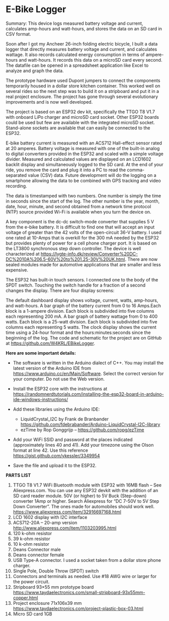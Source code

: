# E-Bike Logger
Summary: This device logs measured battery voltage and current, calculates amp-hours and watt-hours, and stores the data on an SD card in CSV format.

Soon after I got my Ancheer 26-inch folding electric bicycle, I built a data logger that directly measures battery voltage and current, and calculates wattage. It also records calculated energy consumption in terms of ampere-hours and watt-hours. It records this data on a microSD card every second. The datafile can be opened in a spreadsheet application like Excel to analyze and graph the data.

The prototype hardware used Dupont jumpers to connect the components temporarily housed in a dollar store kitchen container. This worked well on several rides so the next step was to build it on a stripboard and put it in a real project enclosure. The project has gone through several evolutionary improvements and is now well developed.

The project is based on an ESP32 dev kit, specifically the TTGO T8 V1.7 with onboard LiPo charger and microSD card socket. Other ESP32 boards could be used but few are available with the integrated microSD socket. Stand-alone sockets are available that can easily be connected to the ESP32.

E-bike battery current is measured with an ACS712 Hall-effect sensor rated at 20 amperes. Battery voltage is measured with one of the built-in analog to digital converters provided in the ESP32 and scaled with a simple voltage divider. Measured and calculated values are displayed on an LCD1602 backlit display and simultaneously logged to the SD card. At the end of your ride, you remove the card and plug it into a PC to read the comma-separated value (CSV) data. Future development will do the logging on a smartphone allowing the data to be combined with GPS tracking and video recording.

The data is timestamped with two numbers. One number is simply the time in seconds since the start of the log. The other number is the year, month, date, hour, minute, and second obtained from a network time protocol (NTP) source provided Wi-Fi is available when you turn the device on.

A key component is the dc-dc switch-mode converter that supplies 5 V from the e-bike battery. It is difficult to find one that will accept an input voltage of greater than the 42 volts of the open-circuit 36-V battery. I used one rated at 10-Amps that is overkill for the 300 mA needed by the ESP32 but provides plenty of power for a cell phone charger port. It is based on the LT3800 synchronous step down controller. The device is well characterized at https://lygte-info.dk/review/Converter%20DC-DC%2010A%206.5-60V%20to%201.25-30V%20UK.html. There are now sealed modules made for automotive applications that are smaller and less expensive.

The ESP32 has built-in touch sensors. I connected one to the body of the SPDT switch. Touching the switch handle for a fraction of a second changes the display. There are four display screens:

The default dashboard display shows voltage, current, watts, amp-hours, and watt-hours.
A bar graph of the battery current from 0 to 16 Amps.Each block is a 1-ampere division. Each block is subdivided into five columns each representing 200 mA.
A bar graph of battery wattage from 0 to 400 watts. Each block is a 25-watt division. Each block is subdivided into five columns each representing 5 watts.
The clock display shows the current time using a 24-hour format and the hours:minutes:seconds since the beginning of the log.
The code and schematic for the project are on GitHub at https://github.com/W4KRL/EBikeLogger.

**Here are some important details:**

* The software is written in the Arduino dialect of C++. You may install the latest version of the Arduino IDE from https://www.arduino.cc/en/Main/Software. Select the correct version for your computer. Do not use the Web version.

* Install the ESP32 core with the instructions at https://randomnerdtutorials.com/installing-the-esp32-board-in-arduino-ide-windows-instructions/

* Add these libraries using the Arduino IDE:

  * LiquidCrystal_I2C by Frank de Branbander https://github.com/fdebrabander/Arduino-LiquidCrystal-I2C-library
  * ezTime by Rop Gonggrijp – https://github.com/ropg/ezTime
  
* Add your WiFi SSID and password at the places indicated (approximately lines 40 and 41). Add your timezone using the Olson format at line 42. Use this reference https://gist.github.com/ykessler/3349954

* Save the file and upload it to the ESP32.

**PARTS LIST**

1. TTGO T8 V1.7 WiFi Bluetooth module with ESP32 with 16MB flash – See Aliexpress.com. You can use any ESP32 devkit with the addition of an SD card reader module.
50V (or higher) to 5V Buck (Step-down) converter 1Amp or higher. Search Aliexpress for “DC 7-50V to 5V Step Down Converter”. The ones made for automobiles should work well. https://www.aliexpress.com/item/32916697168.html
2. LCD 1602 display with I2C interface
3. ACS712-20A – 20-amp version http://www.aliexpress.com/item/1103203995.html
4. 120 k-ohm resistor
5. 39 k-ohm resistor
6. 10 k-ohm resistor
7. Deans Connector male
8. Deans connector female
9. USB Type-A connector. I used a socket taken from a dollar store phone charger.
10. Single Pole, Double Throw (SPDT) switch
11. Connectors and terminals as needed. Use #18 AWG wire or larger for the power circuit.
12. Stripboard 93×55 mm prototype board https://www.taydaelectronics.com/small-stripboard-93x55mm-copper.html
13. Project enclosure 71x106x39 mm https://www.taydaelectronics.com/project-plastic-box-03.html
14. Micro SD card 1GB
